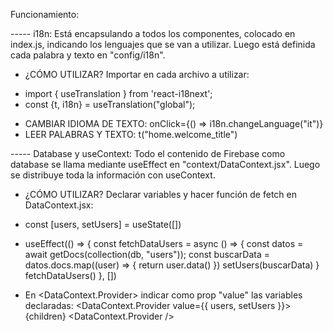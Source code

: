 Funcionamiento:

----- i18n:
Está encapsulando a todos los componentes, colocado en index.js, indicando los lenguajes que se van a utilizar.
Luego está definida cada palabra y texto en "config/i18n".

* ¿CÓMO UTILIZAR?
Importar en cada archivo a utilizar:
 - import { useTranslation } from 'react-i18next';
 - const {t, i18n} = useTranslation("global");

* CAMBIAR IDIOMA DE TEXTO: onClick={() => i18n.changeLanguage("it")}
* LEER PALABRAS Y TEXTO: t("home.welcome_title")

----- Database y useContext:
Todo el contenido de Firebase como database se llama mediante useEffect en "context/DataContext.jsx".
Luego se distribuye toda la información con useContext.

* ¿CÓMO UTILIZAR?
Declarar variables y hacer función de fetch en DataContext.jsx:
 - const [users, setUsers] = useState([])

 - useEffect(() => {
        const fetchDataUsers = async () => {
            const datos = await getDocs(collection(db, "users"));
            const buscarData = datos.docs.map((user) => {
                return user.data()
            })
            setUsers(buscarData)
        }
        fetchDataUsers()
    }, [])
 - En <DataContext.Provider> indicar como prop "value" las variables declaradas:
    <DataContext.Provider value={{ users, setUsers }}> {children} <DataContext.Provider />
